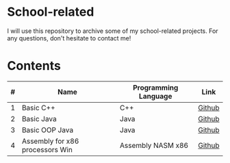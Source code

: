 # School-related
I will use this repository to archive some of my school-related projects. For any questions, don't hesitate to contact me!

# Contents

| #   | Name                              | Programming Language    | Link                                                      |
| --- | --------------------------------- | ----------------------- | ---------------------------------------------- |
| 1   | Basic C++                         | C++                     | [Github](./basic-cpp)                          |
| 2   | Basic Java                	      | Java                    | [Github](./basic-java)                         |
| 3   | Basic OOP Java                	  | Java                    | [Github](./basic-oop-java)                     |
| 4   | Assembly for x86 processors Win   | Assembly NASM x86       | [Github](./x86-Win-NASM)                       |
